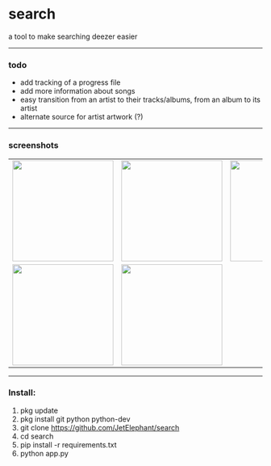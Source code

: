 # search
a tool to make searching deezer easier

---

### todo
<ul>
  <li>add tracking of a progress file</li>
  <li>add more information about songs</li>
  <li>easy transition from an artist to their tracks/albums, from an album to its artist</li>
  <li>alternate source for artist artwork (?)</li>
</ul>

---

### screenshots
<table>
  <tr>
    <td><img src="https://github.com/TheLastDestroyer/search/raw/master/screenshots/Screenshot_Chrome_20180412-204307.png" width="200" /></td>
    <td><img src="https://github.com/TheLastDestroyer/search/raw/master/screenshots/Screenshot_Chrome_20180412-204311.png" width="200" /></td>
    <td><img src="https://github.com/TheLastDestroyer/search/blob/master/screenshots/Screenshot_Chrome_20180412-204322.png" width="200" /></td>
 </tr>
 <tr>
   <td><img src="https://github.com/TheLastDestroyer/search/blob/master/screenshots/Screenshot_Chrome_20180411-203212.png" width="200" /></td>
   <td><img src="https://github.com/TheLastDestroyer/search/raw/master/screenshots/Screenshot_Chrome_20180412-204407.png" width="200" /></td>
  </tr>
  </table>

---

### Install:

1) pkg update
2) pkg install git python python-dev
4) git clone https://github.com/JetElephant/search
5) cd search
6) pip install -r requirements.txt
7) python app.py
